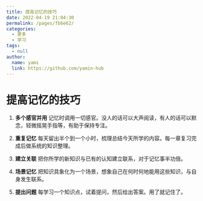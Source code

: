 ```yaml
---
title: 提高记忆的技巧
date: 2022-04-19 21:04:30
permalink: /pages/fb6e62/
categories: 
  - 更多
  - 学习
tags: 
  - null
author: 
  name: yami
  link: https://github.com/yamin-hub
---
```


# 提高记忆的技巧

1. **多个感官并用**
   记忆时调用一切感官。没人的话可以大声阅读，有人的话可以默念，轻微摇晃手指等，有助于保持专注。

<!-- more -->



2. **重复记忆**
   每天留出半个到一个小时，梳理总结今天所学的内容。每一章复习完成后做系统的知识整理。



3. **建立关联**
   把你所学的新知识与已有的认知建立联系，对于记忆事半功倍。



4. **场景记忆**
   把知识具象化为一个场景，想象自己在何时何地能用这些知识，与自身发生联系。



5. **提出问题**
   每学习一个知识点，试着提问，然后给出答案。用了就记住了。

